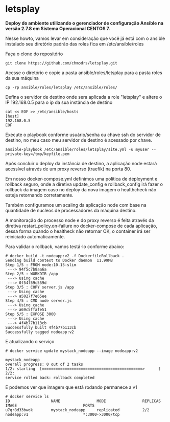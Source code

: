 # letsplay

**Deploy do ambiente utilizando o gerenciador de configuração Ansible na versão 2.7.8 em Sistema Operacional CENTOS 7.**

Nesse howto, vamos levar em consideração que você já está com o ansible instalado seu diretório padrão das roles fica em /etc/ansible/roles

Faça o clone do repositório

```
git clone https://github.com/chmodrs/letsplay.git
```

Acesse o diretório e copie a pasta ansible/roles/letsplay para a pasta roles da sua máquina

```
cp -rp ansible/roles/letsplay /etc/ansible/roles/
```

Defina o servidor de destino onde sera aplicada a role "letsplay" e altere o IP 192.168.0.5 para o ip da sua instância de destino

```
cat << EOF >> /etc/ansible/hosts
[host]
192.168.0.5
EOF
```

Execute o playbook conforme usuário/senha ou chave ssh do servidor de destino, no meu caso meu servidor de destino é acessado por chave.

```
ansible-playbook /etc/ansible/roles/letsplay/site.yml -u myuser --private-key=/tmp/keyfile.pem
```

Após concluir o deploy da instância de destino, a aplicação node estará acessível através de um proxy reverso (traefik) na porta 80.

Em nosso docker-compose.yml definimos uma política de deployment e rollback seguro, onde a diretiva update_config e rollback_config irá fazer o rollback da imagem caso no deploy da nova imagem o healthcheck não esteja retornando corretamente.

Também configuramos um scaling da aplicação node com base na quantidade de nucleos de processadores da máquina destino.

A monitoração do processo node e do proxy reverso é feita através da diretiva restart_policy.on-failure no docker-compose de cada aplicação, dessa forma quando o healtheck não retornar OK, o container irá ser reiniciado automaticamente.

Para validar o rollback, vamos testá-lo conforme abaixo:

```
# docker build -t nodeapp:v2 -f DockerfileRollback .
Sending build context to Docker daemon  11.99MB
Step 1/5 : FROM node:10.15-slim
 ---> 94f5c7b8aa6a
Step 2/5 : WORKDIR /app
 ---> Using cache
 ---> 0f54f59c559d
Step 3/5 : COPY server.js /app
 ---> Using cache
 ---> a5027f7e65ee
Step 4/5 : CMD node server.js
 ---> Using cache
 ---> a69c5ffafe51
Step 5/5 : EXPOSE 3000
 ---> Using cache
 ---> 4f4b77b113cb
Successfully built 4f4b77b113cb
Successfully tagged nodeapp:v2
```

E atualizando o serviço

```
# docker service update mystack_nodeapp --image nodeapp:v2

mystack_nodeapp
overall progress: 0 out of 2 tasks 
1/2: starting  [============================================>      ] 
2/2:   
service rolled back: rollback completed
```

E podemos ver que imagem que está rodando permanece a v1

```
# docker service ls
ID                  NAME                MODE                REPLICAS            IMAGE                             PORTS
u7qr8d33bwok        mystack_nodeapp     replicated          2/2                 nodeapp:v1                        *:3000->3000/tcp
```
